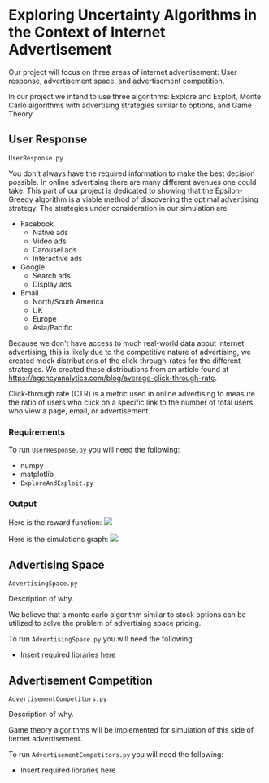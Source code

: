 # Exploring Uncertainty Algorithms in the Context of Internet Advertisement

Our project will focus on three areas of internet advertisement: User response, advertisement space, and advertisement competition.

In our project we intend to use three algorithms: Explore and Exploit, Monte Carlo algorithms with advertising strategies similar to options, and Game Theory. 


## User Response

```UserResponse.py```

You don't always have the required information to make the best decision possible. In online advertising there are many different avenues one could take. This part of our project is dedicated to showing that the Epsilon-Greedy algorithm is a viable method of discovering the optimal advertising strategy. The strategies under consideration in our simulation are:

* Facebook
  * Native ads
  * Video ads
  * Carousel ads
  * Interactive ads
* Google
  * Search ads
  * Display ads
* Email
  * North/South America
  * UK
  * Europe
  * Asia/Pacific

Because we don't have access to much real-world data about internet advertising, this is likely due to the competitive nature of advertising, we created mock distributions of the click-through-rates for the different strategies. We created these distributions from an article found at https://agencyanalytics.com/blog/average-click-through-rate.

Click-through rate (CTR) is a metric used in online advertising to measure the ratio of users who click on a specific link to the number of total users who view a page, email, or advertisement.

### Requirements

To run ```UserResponse.py``` you will need the following:

* numpy
* matplotlib
* ``ExploreAndExploit.py``

### Output
Here is the reward function: ![](images/reward.png)

Here is the simulations graph: ![](images/simulations.png)

## Advertising Space

```AdvertisingSpace.py```

Description of why.

We believe that a monte carlo algorithm similar to stock options can be utilized to solve the problem of advertising space pricing.

To run ```AdvertisingSpace.py``` you will need the following:

* Insert required libraries here


## Advertisement Competition

```AdvertisementCompetitors.py```

Description of why.

Game theory algorithms will be implemented for simulation of this side of iternet advertisement.

To run ```AdvertisementCompetitors.py``` you will need the following:

* Insert required libraries here